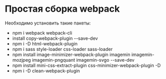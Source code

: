 # Простая сборка webpack
Необходимо установить такие пакеты:
- npm i webpack webpack-cli
- install copy-webpack-plugin --save-dev
- npm i -D html-webpack-plugin
- npm i sass style-loader css-loader sass-loader
- npm install image-minimizer-webpack-plugin imagemin imagemin-mozjpeg imagemin-pngquant imagemin-svgo --save-dev
- npm install mini-css-extract-plugin css-minimizer-webpack-plugin -D
- npm i -D clean-webpack-plugin